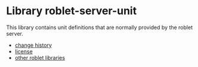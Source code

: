 
# Library roblet-server-unit

This library contains unit definitions that are normally provided
by the roblet server.


* [change history](CHANGES.md)
* [license](../LICENSE.md)
* [other roblet libraries](../README.md)
